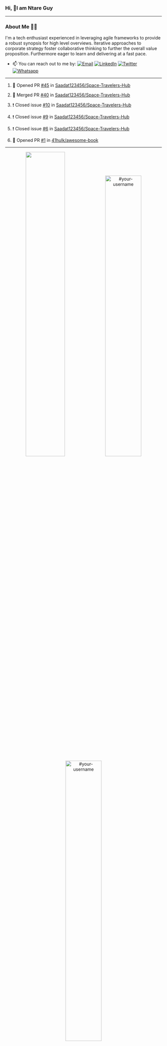 ### Hi, 👋I am Ntare Guy

---

### About Me 👨‍💻

I'm a tech enthusiast experienced in leveraging agile frameworks to provide a robust synopsis for high level overviews. Iterative approaches to corporate strategy foster collaborative thinking to further the overall value proposition. Furthermore eager to learn and delivering at a fast pace.

- 📫 You can reach out to me by:
  [![Email](https://img.shields.io/badge/--gmail?label=Gmail&logo=Gmail&style=social)](mailto:gntare2@gmail.com)
  [![LinkedIn](https://img.shields.io/badge/--linkedin?label=LinkedIn&logo=LinkedIn&style=social)](https://www.linkedin.com/in/ntare-guy)
  [![Twitter](https://img.shields.io/badge/--twitter?label=Twitter&logo=Twitter&style=social)](https://twitter.com/ntare_guy)
  [![Whatsapp](https://img.shields.io/badge/--whatsapp?label=Whatsapp&logo=whatsapp&style=social)](https://api.whatsapp.com/send?phone=+250780770022&text=Hello%20Guy!%20%F0%9F%91%8B%F0%9F%8F%BB)

---

<!--START_SECTION:activity-->
1. 💪 Opened PR [#45](https://github.com/Saadat123456/Space-Travelers-Hub/pull/45) in [Saadat123456/Space-Travelers-Hub](https://github.com/Saadat123456/Space-Travelers-Hub)

2. 🎉 Merged PR [#40](https://github.com/Saadat123456/Space-Travelers-Hub/pull/40) in [Saadat123456/Space-Travelers-Hub](https://github.com/Saadat123456/Space-Travelers-Hub)
3. ❗️ Closed issue [#10](https://github.com/Saadat123456/Space-Travelers-Hub/issues/10) in [Saadat123456/Space-Travelers-Hub](https://github.com/Saadat123456/Space-Travelers-Hub)
4. ❗️ Closed issue [#9](https://github.com/Saadat123456/Space-Travelers-Hub/issues/9) in [Saadat123456/Space-Travelers-Hub](https://github.com/Saadat123456/Space-Travelers-Hub)
5. ❗️ Closed issue [#6](https://github.com/Saadat123456/Space-Travelers-Hub/issues/6) in [Saadat123456/Space-Travelers-Hub](https://github.com/Saadat123456/Space-Travelers-Hub)
5. 💪 Opened PR [#1](https://github.com/41hulk/awesome-book/pull/1) in [41hulk/awesome-book](https://github.com/41hulk/awesome-book)
<!--END_SECTION:activity-->

---

<p align="center">
<img width="50%" src="https://github-readme-stats.vercel.app/api?username=41hulk&theme=highcontrast&hide_border=true alt="#your-username" />
<img width="48%" src="https://github-readme-stats.vercel.app/api/top-langs?username=41hulk&show_icons=true&theme=dark&locale=en&layout=compact&hide_border=true" alt="#your-username" />
<img width="48%" src="https://github-readme-streak-stats.herokuapp.com/?user=41hulk&theme=highcontrast&hide_border=true" alt="#your-username" />
</p>
